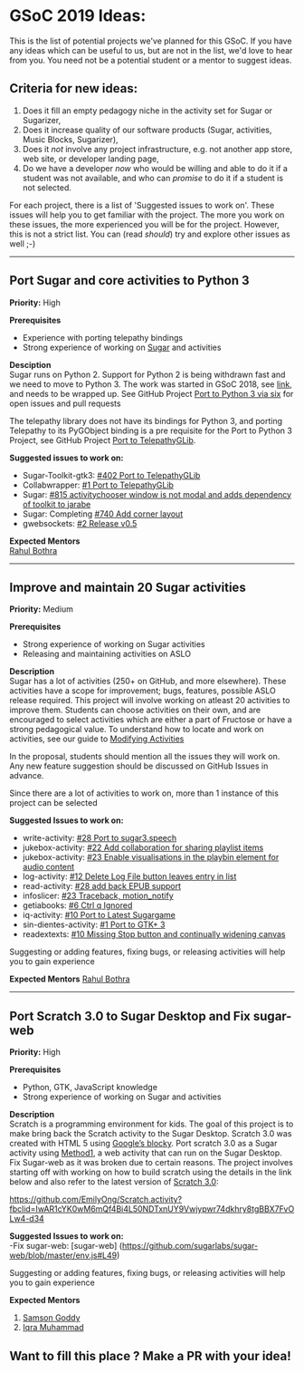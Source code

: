# GSoC 2019 Ideas:
This is the list of potential projects we've planned for this GSoC.  If you have any ideas which can be useful to us, but are not in the list, we'd love to hear from you. You need not be a potential student or a mentor to suggest ideas.

## Criteria for new ideas:
1. Does it fill an empty pedagogy niche in the activity set for Sugar or Sugarizer,
2. Does it increase quality of our software products (Sugar, activities, Music Blocks, Sugarizer),
3. Does it _not_ involve any project infrastructure, e.g. not another app store, web site, or developer landing page,
4. Do we have a developer _now_ who would be willing and able to do it if a student was not available, and who can _promise_ to do it if a student is not selected.

For each project, there is a list of 'Suggested issues to work on'. These issues will help you to get familiar with the project. The more you work on these issues, the more experienced you will be for the project. However, this is not a strict list. You can (read _should_) try and explore other issues as well ;-)

------------

## Port Sugar and core activities to Python 3
**Priority:** High

**Prerequisites**<br>
 - Experience with porting telepathy bindings
 - Strong experience of working on [Sugar](https://www.github.com/sugarlabs/sugar) and activities

**Desciption**<br>
Sugar runs on Python 2. Support for Python 2 is being withdrawn fast and we need to move to Python 3. The work was started in GSoC 2018, see [link](https://wiki.sugarlabs.org/go/Python_2to3), and needs to be wrapped up. See GitHub Project [Port to Python 3 via six](https://github.com/orgs/sugarlabs/projects/1) for open issues and pull requests

The telepathy library does not have its bindings for Python 3, and porting Telepathy to its PyGObject binding is a pre requisite for the Port to Python 3 Project, see GitHub Project [Port to TelepathyGLib](https://github.com/orgs/sugarlabs/projects/4).

**Suggested issues to work on:**<br>
 - Sugar-Toolkit-gtk3: [#402 Port to TelepathyGLib](https://github.com/sugarlabs/sugar-toolkit-gtk3/issues/402)
 - Collabwrapper: [#1 Port to TelepathyGLib](https://github.com/sugarlabs/collabwrapper/issues/1)
 - Sugar: [#815 activitychooser window is not modal and adds dependency of toolkit to jarabe](https://github.com/sugarlabs/sugar/issues/815)
 - Sugar: Completing [#740 Add corner layout](https://github.com/sugarlabs/sugar/pull/740)
 - gwebsockets: [#2 Release v0.5](https://github.com/sugarlabs/gwebsockets/issues)

**Expected Mentors**<br>
[Rahul Bothra](https://www.github.com/pro-panda)

------------

## Improve and maintain 20 Sugar activities
**Priority:** Medium

**Prerequisites**<br>
 - Strong experience of working on Sugar activities
 - Releasing and maintaining activities on ASLO

**Description**<br>
Sugar has a lot of activities (250+ on GitHub, and more elsewhere). These activities have a scope for improvement; bugs, features, possible ASLO release required. This project will involve working on atleast 20 activities to improve them. Students can choose activities on their own, and are encouraged to select activities which are either a part of Fructose or have a strong pedagogical value. To understand how to locate and work on activities, see our guide to [Modifying Activities](https://github.com/sugarlabs/sugar-docs/blob/master/src/contributing.md#modifying-activities)

In the proposal, students should mention all the issues they will work on. Any new feature suggestion should be discussed on GitHub Issues in advance.

Since there are a lot of activities to work on, more than 1 instance of this project can be selected

**Suggested Issues to work on:**<br>
 - write-activity: [#28 Port to sugar3.speech](https://github.com/sugarlabs/write-activity/issues/28)
 - jukebox-activity: [#22 Add collaboration for sharing playlist items](https://github.com/sugarlabs/jukebox-activity/issues/22)
 - jukebox-activity: [#23 Enable visualisations in the playbin element for audio content](https://github.com/sugarlabs/jukebox-activity/issues/23)
 - log-activity: [#12 Delete Log File button leaves entry in list](https://github.com/sugarlabs/log-activity/issues/12)
 - read-activity: [#28 add back EPUB support](https://github.com/sugarlabs/read-activity/issues/28)
 - infoslicer: [#23 Traceback, motion_notify](https://github.com/sugarlabs/infoslicer/issues/23)
 - getiabooks: [#6 Ctrl q Ignored](https://github.com/sugarlabs/getiabooks/issues/6)
 - iq-activity: [#10 Port to Latest Sugargame](https://github.com/sugarlabs/iq-activity/issues/10)
 - sin-dientes-activity: [#1 Port to GTK+ 3](https://github.com/sugarlabs/sin-dientes-activity/issues/1)
 - readextexts: [#10 Missing Stop button and continually widening canvas](https://github.com/sugarlabs/readetexts/issues/10)

Suggesting or adding features, fixing bugs, or releasing activities will help you to gain experience

**Expected Mentors**
[Rahul Bothra](https://www.github.com/pro-panda)

------------
## Port Scratch 3.0 to Sugar Desktop and Fix sugar-web

**Priority:** High

**Prerequisites**<br>
 - Python, GTK, JavaScript knowledge
 - Strong experience of working on Sugar and activities

**Description**<br>
Scratch is a programming environment for kids. The goal of this project is to make bring back the Scratch activity to the Sugar Desktop. Scratch 3.0 was created with HTML 5 using [Google’s blocky](https://developers.google.com/blockly/). Port scratch 3.0 as a Sugar activity using [Method1](https://github.com/sugarlabs/sugar-docs/blob/master/src/web-activity.md), a web activity that can run on the Sugar Desktop. Fix Sugar-web as it was broken due to certain reasons. The project involves starting off with working on how to build scratch using the details in the link below and also refer to the latest version of [Scratch 3.0](https://github.com/LLK/scratch-gui): 

https://github.com/EmilyOng/Scratch.activity?fbclid=IwAR1cYK0wM6mQf4Bi4L50NDTxnUY9Vwjypwr74dkhry8tgBBX7FvOLw4-d34



**Suggested Issues to work on:**<br>
  -Fix sugar-web: [sugar-web] (https://github.com/sugarlabs/sugar-web/blob/master/env.js#L49)

Suggesting or adding features, fixing bugs, or releasing activities will help you to gain experience

**Expected Mentors**
1. [Samson Goddy](https://github.com/samswag) <br>
2. [Iqra Muhammad](https://github.com/iqraceme)

## Want to fill this place ? Make a PR with your idea!
